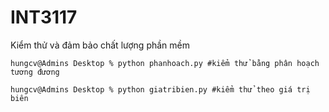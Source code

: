 # INT3117
Kiểm thử và đảm bảo chất lượng phần mềm
```console
hungcv@Admins Desktop % python phanhoach.py #kiểm thử bằng phân hoạch tương đương
```
```console
hungcv@Admins Desktop % python giatribien.py #kiểm thử theo giá trị biên
```
